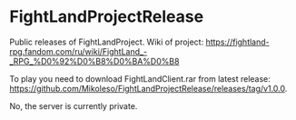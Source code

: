 # FightLandProjectRelease
Public releases of FightLandProject.
Wiki of project: https://fightland-rpg.fandom.com/ru/wiki/FightLand_-_RPG_%D0%92%D0%B8%D0%BA%D0%B8

To play you need to download  FightLandClient.rar from latest release: https://github.com/Mikoleso/FightLandProjectRelease/releases/tag/v1.0.0.

No, the server is currently private.
